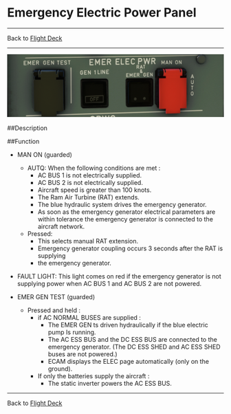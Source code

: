 # Emergency Electric Power Panel

---

Back to [Flight Deck](../flight-deck.md)

---

![Emergency Electric Power Panel Panel](../../assets/a32nx-briefing/overhead-panel/Emergency-electrical.png "Emergency Electric Power Panel")

##Description



##Function

- MAN ON (guarded)
    - AUTQ: When the following conditions are met :
        - AC BUS 1 is not electrically supplied.
        - AC BUS 2 is not electrically supplied.
        - Aircraft speed is greater than 100 knots.
        - The Ram Air Turbine (RAT) extends.
        - The blue hydraulic system drives the emergency generator.
        - As soon as the emergency generator electrical parameters are within tolerance the emergency generator is connected to the aircraft network. 
    - Pressed: 
        - This selects manual RAT extension.
        - Emergency generator coupling occurs 3 seconds after the RAT is supplying
        - the emergency generator. 
          
- FAULT LIGHT: This light comes on red if the emergency generator is not supplying power when AC BUS 1 and AC BUS 2 are not powered.
  
- EMER GEN TEST (guarded)
    - Pressed and held :
        - if AC NORMAL BUSES are supplied :
            - The EMER GEN ts driven hydraulically if the blue electric pump Is running.
            - The AC ESS BUS and the DC ESS BUS are connected to the emergency generator. (The DC ESS SHED and AC ESS SHED buses are not powered.)
            - ECAM displays the ELEC page automatically (only on the ground).
        - If only the batteries supply the aircraft :
            - The static inverter powers the AC ESS BUS.

---

Back to [Flight Deck](../flight-deck.md)